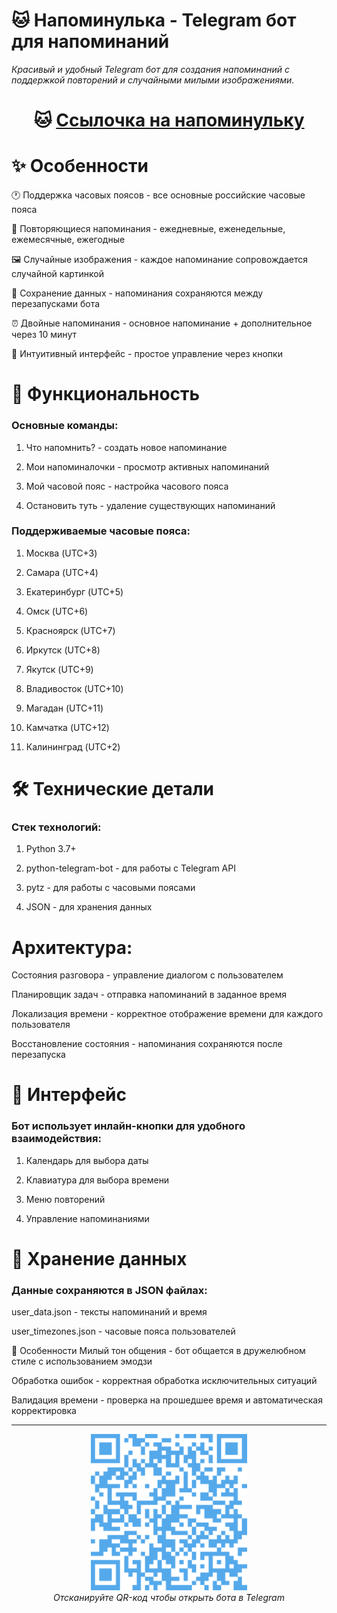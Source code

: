 # 🐱 Напоминулька - Telegram бот для напоминаний
_Красивый и удобный Telegram бот для создания напоминаний с поддержкой повторений и случайными милыми изображениями._

<div align="center">

# 🐱 [Ссылочка на напоминульку](https://t.me/naapominalochka_bot)

</div>

# ✨ Особенности
🕐 Поддержка часовых поясов - все основные российские часовые пояса

🔄 Повторяющиеся напоминания - ежедневные, еженедельные, ежемесячные, ежегодные

🖼️ Случайные изображения - каждое напоминание сопровождается случайной картинкой

💾 Сохранение данных - напоминания сохраняются между перезапусками бота

⏰ Двойные напоминания - основное напоминание + дополнительное через 10 минут

🎯 Интуитивный интерфейс - простое управление через кнопки

# 🚀 Функциональность
### Основные команды:
1. Что напомнить? - создать новое напоминание

2. Мои напоминалочки - просмотр активных напоминаний

3. Мой часовой пояс - настройка часового пояса

4. Остановить туть - удаление существующих напоминаний

### Поддерживаемые часовые пояса:

1. Москва (UTC+3)

2. Самара (UTC+4)

3. Екатеринбург (UTC+5)

4. Омск (UTC+6)

5. Красноярск (UTC+7)

6. Иркутск (UTC+8)

7. Якутск (UTC+9)

8. Владивосток (UTC+10)

9. Магадан (UTC+11)

10. Камчатка (UTC+12)

11. Калининград (UTC+2)

# 🛠️ Технические детали
### Стек технологий:
1. Python 3.7+

2. python-telegram-bot - для работы с Telegram API

3. pytz - для работы с часовыми поясами

4. JSON - для хранения данных

# Архитектура:
Состояния разговора - управление диалогом с пользователем

Планировщик задач - отправка напоминаний в заданное время

Локализация времени - корректное отображение времени для каждого пользователя

Восстановление состояния - напоминания сохраняются после перезапуска

# 🎨 Интерфейс
### Бот использует инлайн-кнопки для удобного взаимодействия:

1. Календарь для выбора даты

2. Клавиатура для выбора времени

3. Меню повторений

4. Управление напоминаниями

# 💾 Хранение данных
### Данные сохраняются в JSON файлах:

user_data.json - тексты напоминаний и время

user_timezones.json - часовые пояса пользователей

🐾 Особенности
Милый тон общения - бот общается в дружелюбном стиле с использованием эмодзи

Обработка ошибок - корректная обработка исключительных ситуаций

Валидация времени - проверка на прошедшее время и автоматическая корректировка

___________________________________________________________________________________________________________________________________________________________________________________________
<p align="center">
  <img src="images/qr-code.png" alt="QR-код" width="250">
  <br>
  <em>Отсканируйте QR-код чтобы открыть бота в Telegram</em>
</p>